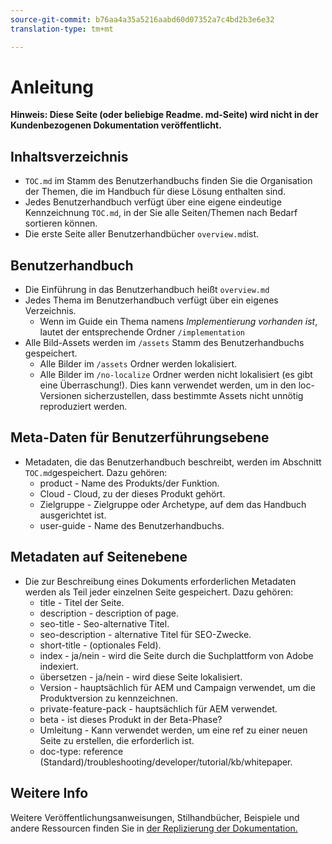 ```yaml
---
source-git-commit: b76aa4a35a5216aabd60d07352a7c4bd2b3e6e32
translation-type: tm+mt

---
```

# Anleitung

**Hinweis: Diese Seite (oder beliebige Readme. md-Seite) wird nicht in der Kundenbezogenen Dokumentation veröffentlicht.**

## Inhaltsverzeichnis

+ `TOC.md` im Stamm des Benutzerhandbuchs finden Sie die Organisation der Themen, die im Handbuch für diese Lösung enthalten sind.
+ Jedes Benutzerhandbuch verfügt über eine eigene eindeutige Kennzeichnung `TOC.md`, in der Sie alle Seiten/Themen nach Bedarf sortieren können.
+ Die erste Seite aller Benutzerhandbücher `overview.md`ist.

## Benutzerhandbuch

+ Die Einführung in das Benutzerhandbuch heißt `overview.md`
+ Jedes Thema im Benutzerhandbuch verfügt über ein eigenes Verzeichnis.
   + Wenn im Guide ein Thema namens *Implementierung vorhanden ist*, lautet der entsprechende Ordner `/implementation`
+ Alle Bild-Assets werden im `/assets` Stamm des Benutzerhandbuchs gespeichert.
   + Alle Bilder im `/assets` Ordner werden lokalisiert.
   + Alle Bilder im `/no-localize` Ordner werden nicht lokalisiert (es gibt eine Überraschung!). Dies kann verwendet werden, um in den loc-Versionen sicherzustellen, dass bestimmte Assets nicht unnötig reproduziert werden.

## Meta-Daten für Benutzerführungsebene

+ Metadaten, die das Benutzerhandbuch beschreibt, werden im Abschnitt `TOC.md`gespeichert. Dazu gehören:
   + product - Name des Produkts/der Funktion.
   + Cloud - Cloud, zu der dieses Produkt gehört.
   + Zielgruppe - Zielgruppe oder Archetype, auf dem das Handbuch ausgerichtet ist.
   + user-guide - Name des Benutzerhandbuchs.

## Metadaten auf Seitenebene

+ Die zur Beschreibung eines Dokuments erforderlichen Metadaten werden als Teil jeder einzelnen Seite gespeichert. Dazu gehören:
   + title - Titel der Seite.
   + description - description of page.
   + seo-title - Seo-alternative Titel.
   + seo-description - alternative Titel für SEO-Zwecke.
   + short-title - (optionales Feld).
   + index - ja/nein - wird die Seite durch die Suchplattform von Adobe indexiert.
   + übersetzen - ja/nein - wird diese Seite lokalisiert.
   + Version - hauptsächlich für AEM und Campaign verwendet, um die Produktversion zu kennzeichnen.
   + private-feature-pack - hauptsächlich für AEM verwendet.
   + beta - ist dieses Produkt in der Beta-Phase?
   + Umleitung - Kann verwendet werden, um eine ref zu einer neuen Seite zu erstellen, die erforderlich ist.
   + doc-type: reference (Standard)/troubleshooting/developer/tutorial/kb/whitepaper.

## Weitere Info

Weitere Veröffentlichungsanweisungen, Stilhandbücher, Beispiele und andere Ressourcen finden Sie in [der Replizierung der Dokumentation.](https://git.corp.adobe.com/AdobeDocs/collaborative-doc-instructions)
